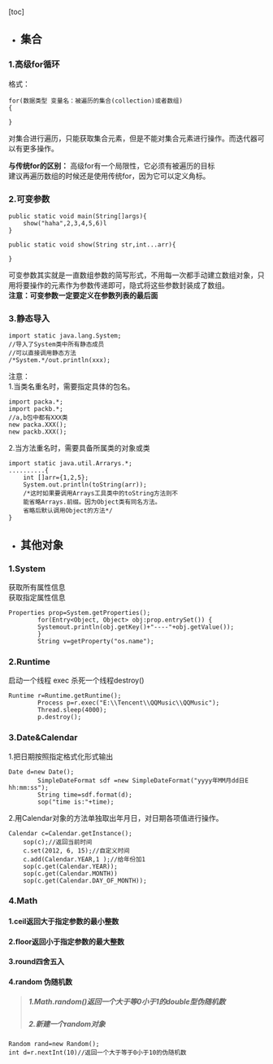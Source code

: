 [toc]
- ## 集合
### 1.高级for循环
格式：
    
    for(数据类型 变量名：被遍历的集合(collection)或者数组)
    {
        
    }

对集合进行遍历，只能获取集合元素，但是不能对集合元素进行操作。而迭代器可以有更多操作。

**与传统for的区别：** 
高级for有一个局限性，它必须有被遍历的目标  
建议再遍历数组的时候还是使用传统for，因为它可以定义角标。



### 2.可变参数
    public static void main(String[]args){
        show("haha",2,3,4,5,6)l
    }

    public static void show(String str,int...arr){
        
    }
可变参数其实就是一直数组参数的简写形式，不用每一次都手动建立数组对象，只用将要操作的元素作为参数传递即可，隐式将这些参数封装成了数组。  
**注意：可变参数一定要定义在参数列表的最后面**

### 3.静态导入
    import static java.lang.System;
    //导入了System类中所有静态成员
    //可以直接调用静态方法
    /*System.*/out.println(xxx);
注意：  
1.当类名重名时，需要指定具体的包名。
    
    import packa.*;
    import packb.*;
    //a,b包中都有XXX类
    new packa.XXX();
    new packb.XXX();
2.当方法重名时，需要具备所属类的对象或类
     
    import static java.util.Arrarys.*;
    ..........{
        int []arr={1,2,5};
        System.out.println(toString(arr));
        /*这时如果要调用Arrays工具类中的toString方法则不
        能省略Arrays.前缀。因为Object类有同名方法。
        省略后默认调用Object的方法*/
    }

- ## 其他对象
### 1.System
获取所有属性信息  
获取指定属性信息

    Properties prop=System.getProperties();
    		for(Entry<Object, Object> obj:prop.entrySet()) {
    		Systemout.println(obj.getKey()+"----"+obj.getValue());
    		}
    		String v=getProperty("os.name");
    		
### 2.Runtime
启动一个线程  exec
杀死一个线程destroy()

    Runtime r=Runtime.getRuntime();
    		Process p=r.exec("E:\\Tencent\\QQMusic\\QQMusic");
    		Thread.sleep(4000);
    		p.destroy();

### 3.Date&Calendar
1.把日期按照指定格式化形式输出

    Date d=new Date();
    		SimpleDateFormat sdf =new SimpleDateFormat("yyyy年MM月dd日E hh:mm:ss");
    		String time=sdf.format(d);
    		sop("time is:"+time);
    		
2.用Calendar对象的方法单独取出年月日，对日期各项值进行操作。

    Calendar c=Calendar.getInstance();
        sop(c);//返回当前时间
		c.set(2012, 6, 15);//自定义时间
		c.add(Calendar.YEAR,1 );//给年份加1
		sop(c.get(Calendar.YEAR));
		sop(c.get(Calendar.MONTH))
		sop(c.get(Calendar.DAY_OF_MONTH));
		
### 4.Math
#### 1.ceil返回大于指定参数的最小整数  
#### 2.floor返回小于指定参数的最大整数
#### 3.round四舍五入
#### 4.random 伪随机数
>##### 1.Math.random()返回一个大于等0小于1的double型伪随机数  
>##### 2.新建一个random对象  
    Random rand=new Random();
    int d=r.nextInt(10)//返回一个大于等于0小于10的伪随机数





















